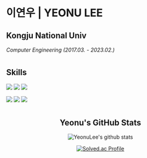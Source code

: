 # 이연우 | YEONU LEE
## Kongju National Univ
*Computer Engineering* 
*(2017.03. - 2023.02.)*

#


## Skills

<a href="https://ko.wikipedia.org/wiki/HTML5"><img src="https://img.shields.io/badge/HTML5-E34F26?style=flat-square&amp;logo=HTML5&amp;logoColor=white" /></a> <a href="https://ko.wikipedia.org/wiki/CSS"><img src="https://img.shields.io/badge/CSS3-1572B6?style=flat-square&amp;logo=CSS3&amp;logoColor=white" /></a> <a href="https://ko.wikipedia.org/wiki/Javascript/"><img src="https://img.shields.io/badge/Javascript-F7DF1E?style=flat-square&amp;logo=Javascript&amp;logoColor=black" /></a>

<a href="https://java.com/ko/"><img src="https://img.shields.io/badge/Java-007396?style=flat-square&amp;logo=Java&amp;logoColor=white" /></a> <a href="https://spring.io/"><img src="https://img.shields.io/badge/Spring-6DB33F?style=flat-square&amp;logo=Spring&amp;logoColor=white" /></a> <a href="https://go.mariadb.com/"><img src="https://img.shields.io/badge/MariaDB-003545?style=flat-square&amp;logo=MariaDB&amp;logoColor=white" /></a>
#

<h2 align="center">Yeonu's GitHub Stats</h3>
<div align="center">
  
<footer>
  
![YeonuLee's github stats](https://github-readme-stats.vercel.app/api?username=YeonuLee&show_icons=true)

[![Solved.ac Profile](http://mazassumnida.wtf/api/v2/generate_badge?boj=dldusdn8060)](https://solved.ac/dldusdn8060/)

</footer>
